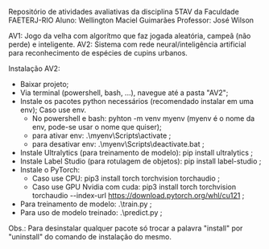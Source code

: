Repositório de atividades avaliativas da disciplina 5TAV da Faculdade FAETERJ-RIO
Aluno: Wellington Maciel Guimarães
Professor: José Wilson

AV1: Jogo da velha com algorítmo que faz jogada aleatória, campeã (não perde) e inteligente.
AV2: Sistema com rede neural/inteligência artificial para reconhecimento de espécies de cupins urbanos.

Instalação AV2:
- Baixar projeto;
- Via terminal (powershell, bash, ...), navegue até a pasta "AV2";
- Instale os pacotes python necessários (recomendado instalar em uma env);
  Caso use env.
  - No powershell e bash: pyhton -m venv myenv (myenv é o nome da env, pode-se usar o nome que quiser);
  - para ativar env: .\myenv\Scripts\activate ;
  - para desativar env: .\myenv\Scripts\deactivate.bat ;
- Instale Ultralytics (para treinamento de modelo): pip install ultralytics ;
- Instale Label Studio (para rotulagem de objetos): pip install label-studio ;
- Instale o PyTorch:
  - Caso use CPU: pip3 install torch torchvision torchaudio ;
  - Caso use GPU Nvidia com cuda: pip3 install torch torchvision torchaudio --index-url https://download.pytorch.org/whl/cu121 ;
- Para treinamento de modelo: .\train.py ;
- Para uso de modelo treinado: .\predict.py ;

Obs.: Para desinstalar qualquer pacote só trocar a palavra "install" por "uninstall" do comando de instalação do mesmo.
